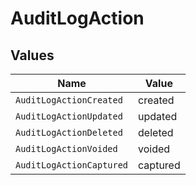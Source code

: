 # AuditLogAction


## Values

| Name                     | Value                    |
| ------------------------ | ------------------------ |
| `AuditLogActionCreated`  | created                  |
| `AuditLogActionUpdated`  | updated                  |
| `AuditLogActionDeleted`  | deleted                  |
| `AuditLogActionVoided`   | voided                   |
| `AuditLogActionCaptured` | captured                 |